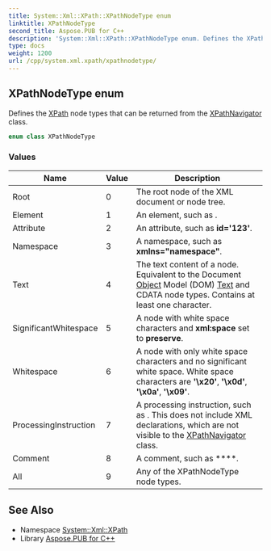 ```yaml
---
title: System::Xml::XPath::XPathNodeType enum
linktitle: XPathNodeType
second_title: Aspose.PUB for C++
description: 'System::Xml::XPath::XPathNodeType enum. Defines the XPath node types that can be returned from the XPathNavigator class in C++.'
type: docs
weight: 1200
url: /cpp/system.xml.xpath/xpathnodetype/
---
```

## XPathNodeType enum


Defines the [XPath](../) node types that can be returned from the [XPathNavigator](../xpathnavigator/) class.

```cpp
enum class XPathNodeType
```

### Values

| Name | Value | Description |
| --- | --- | --- |
| Root | 0 | The root node of the XML document or node tree. |
| Element | 1 | An element, such as **<element>**. |
| Attribute | 2 | An attribute, such as **id='123'**. |
| Namespace | 3 | A namespace, such as **xmlns="namespace"**. |
| Text | 4 | The text content of a node. Equivalent to the Document [Object](../../system/object/) Model (DOM) [Text](../../system.text/) and CDATA node types. Contains at least one character. |
| SignificantWhitespace | 5 | A node with white space characters and **xml:space** set to **preserve**. |
| Whitespace | 6 | A node with only white space characters and no significant white space. White space characters are **'\x20'**, **'\x0d'**, **'\x0a'**, **'\x09'**. |
| ProcessingInstruction | 7 | A processing instruction, such as **<?pi test?>**. This does not include XML declarations, which are not visible to the [XPathNavigator](../xpathnavigator/) class. |
| Comment | 8 | A comment, such as ****. |
| All | 9 | Any of the XPathNodeType node types. |

## See Also

* Namespace [System::Xml::XPath](../)
* Library [Aspose.PUB for C++](../../)
